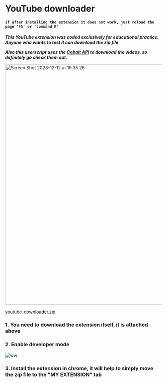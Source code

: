 # YouTube downloader

#### `If after installing the extension it does not work, just reload the page 'F5' or 'command R'`

***This YouTube extension was coded exclusively for educational practice. Anyone who wants to test it can download the zip file***

***Also this userscript uses the [Cobalt API](https://github.com/wukko/cobalt) to download the videos, so definitely go check them out.***

<img width="771" alt="Screen Shot 2023-12-12 at 19 35 26" src="https://github.com/rlivaev/chrome-extension/assets/107141560/9a6ebcb9-69af-4c17-a8fd-015f5ffb3b80">

[youtube-downloader.zip](https://github.com/barantaran/youtube-downloader/raw/fix-button/dist/youtube-downloader-1.1.rar)

 ### 1. You need to download the extension itself, it is attached above
 ### 2. Enable developer mode

![ww](https://github.com/rlivaev/chrome-extension/assets/107141560/d9f8285c-6076-4417-88b6-ac0504ffd07e)

 ### 3. Install the extension in chrome, it will help to simply move the zip file to the "MY EXTENSION" tab

